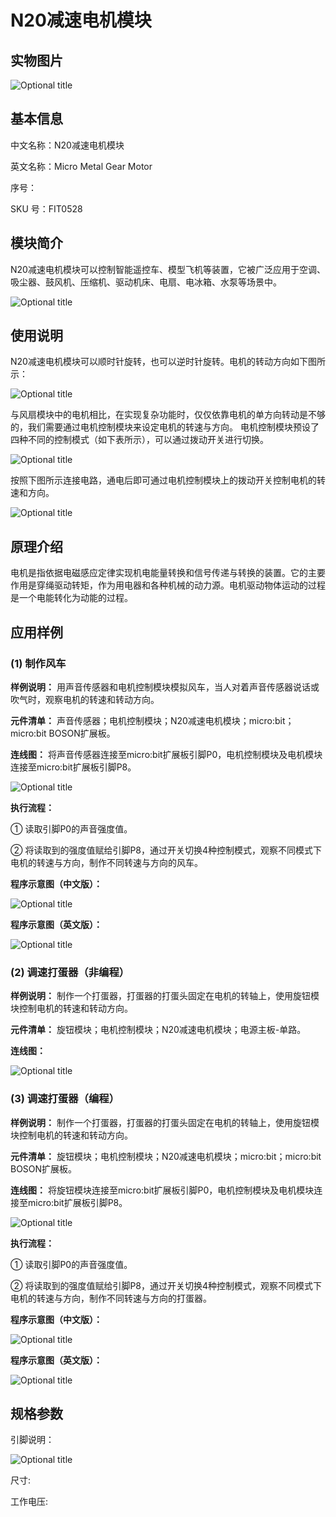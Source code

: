 # N20减速电机模块

## 实物图片

![Optional title](.gitbook/assets/bosonn20-jian-su-dian-ji-mo-kuai-shi-wu-tu.jpg)

## 基本信息

中文名称：N20减速电机模块

英文名称：Micro Metal Gear Motor

序号：

SKU 号：FIT0528

## 模块简介

N20减速电机模块可以控制智能遥控车、模型飞机等装置，它被广泛应用于空调、吸尘器、鼓风机、压缩机、驱动机床、电扇、电冰箱、水泵等场景中。

![Optional title](.gitbook/assets/bosonn20-jian-su-dian-ji-mo-kuai-shi-li.png)

## 使用说明

N20减速电机模块可以顺时针旋转，也可以逆时针旋转。电机的转动方向如下图所示：

![Optional title](.gitbook/assets/bosonn20-jian-su-dian-ji-mo-kuai-shi-yong-shuo-ming-1.png)

与风扇模块中的电机相比，在实现复杂功能时，仅仅依靠电机的单方向转动是不够的，我们需要通过电机控制模块来设定电机的转速与方向。 电机控制模块预设了四种不同的控制模式（如下表所示），可以通过拨动开关进行切换。

![Optional title](.gitbook/assets/bosonn20-jian-su-dian-ji-mo-kuai-shi-yong-shuo-ming-2.png)

按照下图所示连接电路，通电后即可通过电机控制模块上的拨动开关控制电机的转速和方向。

![Optional title](.gitbook/assets/bosonn20-jian-su-dian-ji-mo-kuai-shi-yong-shuo-ming-3.png)

## 原理介绍

电机是指依据电磁感应定律实现机电能量转换和信号传递与转换的装置。它的主要作用是穿绳驱动转矩，作为用电器和各种机械的动力源。电机驱动物体运动的过程是一个电能转化为动能的过程。

## 应用样例

### **\(1\) 制作风车**

**样例说明：** 用声音传感器和电机控制模块模拟风车，当人对着声音传感器说话或吹气时，观察电机的转速和转动方向。

**元件清单：** 声音传感器；电机控制模块；N20减速电机模块；micro:bit；micro:bit BOSON扩展板。

**连线图：** 将声音传感器连接至micro:bit扩展板引脚P0，电机控制模块及电机模块连接至micro:bit扩展板引脚P8。

![Optional title](.gitbook/assets/bosonn20-jian-su-dian-ji-mo-kuai-zhi-zuo-feng-che-lian-xian-tu.png)

**执行流程：**

① 读取引脚P0的声音强度值。

② 将读取到的强度值赋给引脚P8，通过开关切换4种控制模式，观察不同模式下电机的转速与方向，制作不同转速与方向的风车。

**程序示意图（中文版）：**

![Optional title](.gitbook/assets/bosonn20-jian-su-dian-ji-mo-kuai-zhi-zuo-feng-che-cheng-xu-shi-yi-tu-zhong-wen-ban.png)

**程序示意图（英文版）：**

![Optional title](.gitbook/assets/bosonn20-jian-su-dian-ji-mo-kuai-zhi-zuo-feng-che-cheng-xu-shi-yi-tu-ying-wen-ban.png)

### **\(2\) 调速打蛋器（非编程）**

**样例说明：** 制作一个打蛋器，打蛋器的打蛋头固定在电机的转轴上，使用旋钮模块控制电机的转速和转动方向。

**元件清单：** 旋钮模块；电机控制模块；N20减速电机模块；电源主板-单路。

**连线图：**

![Optional title](.gitbook/assets/bosonn20-jian-su-dian-ji-mo-kuai-tiao-su-da-dan-qi-1-lian-xian-tu.png)

### **\(3\) 调速打蛋器（编程）**

**样例说明：** 制作一个打蛋器，打蛋器的打蛋头固定在电机的转轴上，使用旋钮模块控制电机的转速和转动方向。

**元件清单：** 旋钮模块；电机控制模块；N20减速电机模块；micro:bit；micro:bit BOSON扩展板。

**连线图：** 将旋钮模块连接至micro:bit扩展板引脚P0，电机控制模块及电机模块连接至micro:bit扩展板引脚P8。

![Optional title](.gitbook/assets/bosonn20-jian-su-dian-ji-mo-kuai-tiao-su-da-dan-qi-2-lian-xian-tu.png)

**执行流程：**

① 读取引脚P0的声音强度值。

② 将读取到的强度值赋给引脚P8，通过开关切换4种控制模式，观察不同模式下电机的转速与方向，制作不同转速与方向的打蛋器。

**程序示意图（中文版）：**

![Optional title](.gitbook/assets/bosonn20-jian-su-dian-ji-mo-kuai-tiao-su-da-dan-qi-2-cheng-xu-shi-yi-tu-zhong-wen-ban.png)

**程序示意图（英文版）：**

![Optional title](.gitbook/assets/bosonn20-jian-su-dian-ji-mo-kuai-tiao-su-da-dan-qi-2-cheng-xu-shi-yi-tu-ying-wen-ban.png)

## 规格参数

引脚说明：

![Optional title](.gitbook/assets/bosonn20-jian-su-dian-ji-mo-kuai-yin-jiao-shuo-ming.png)

尺寸:

工作电压:

